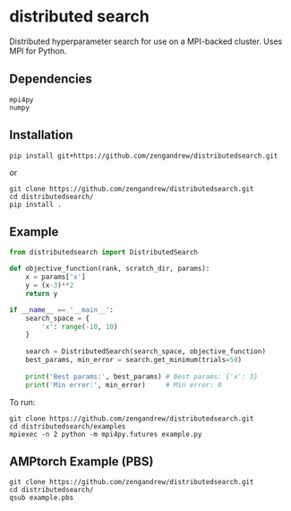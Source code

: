 # distributed search
Distributed hyperparameter search for use on a MPI-backed cluster. Uses MPI for Python.

## Dependencies
```
mpi4py
numpy
```

## Installation
```
pip install git+https://github.com/zengandrew/distributedsearch.git
```
or
```
git clone https://github.com/zengandrew/distributedsearch.git
cd distributedsearch/
pip install .
```

## Example
```python
from distributedsearch import DistributedSearch

def objective_function(rank, scratch_dir, params):
    x = params['x']
    y = (x-3)**2
    return y

if __name__ == '__main__':
    search_space = {
        'x': range(-10, 10)
    }
    
    search = DistributedSearch(search_space, objective_function)
    best_params, min_error = search.get_minimum(trials=50)
    
    print('Best params:', best_params) # Best params: {'x': 3}
    print('Min error:', min_error)     # Min error: 0
```
To run:
```
git clone https://github.com/zengandrew/distributedsearch.git
cd distributedsearch/examples
mpiexec -n 2 python -m mpi4py.futures example.py
```

## AMPtorch Example (PBS)
```
git clone https://github.com/zengandrew/distributedsearch.git
cd distributedsearch/
qsub example.pbs
```

